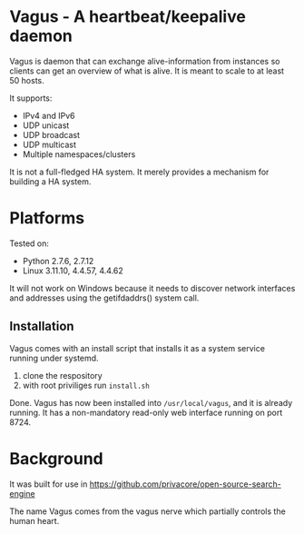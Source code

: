 # Vagus - A heartbeat/keepalive daemon
Vagus is daemon that can exchange alive-information from instances so clients can get an overview of what is alive. It is meant to scale to at least 50 hosts.

It supports:
  * IPv4 and IPv6
  * UDP unicast
  * UDP broadcast
  * UDP multicast
  * Multiple namespaces/clusters

It is not a full-fledged HA system. It merely provides a mechanism for building a HA system.

# Platforms
Tested on:
  * Python 2.7.6, 2.7.12
  * Linux 3.11.10, 4.4.57, 4.4.62

It will not work on Windows because it needs to discover network interfaces and addresses using the getifdaddrs() system call.

## Installation

Vagus comes with an install script that installs it as a system service running under systemd.

1. clone the respository
2. with root priviliges run `install.sh`

Done. Vagus has now been installed into `/usr/local/vagus`, and it is already running.
It has a non-mandatory read-only web interface running on port 8724.

# Background
It was built for use in https://github.com/privacore/open-source-search-engine

The name Vagus comes from the vagus nerve which partially controls the human heart.
